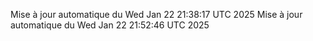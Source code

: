 Mise à jour automatique du Wed Jan 22 21:38:17 UTC 2025
Mise à jour automatique du Wed Jan 22 21:52:46 UTC 2025
